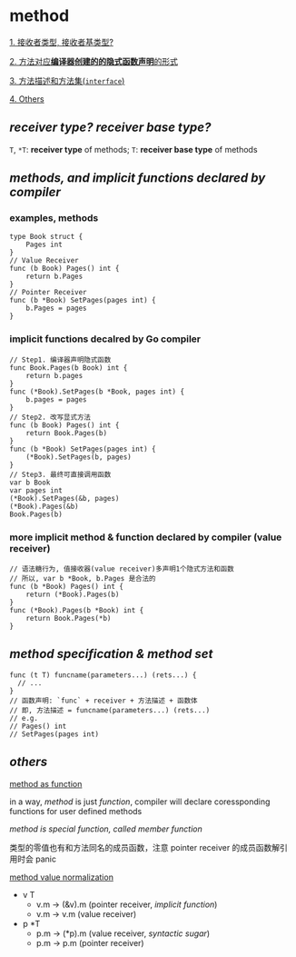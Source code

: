 # method

[1. 接收者类型, 接收者基类型?](#receiver-type-receiver-base-type)

[2. 方法对应**编译器创建的的隐式函数声明**的形式](#methods-and-implicit-functions-declared-by-compiler)

[3. 方法描述和方法集(`interface`)](#method-specification--method-set)

[4. Others](#others)

## ***receiver type? receiver base type?***
`T`, `*T`: **receiver type** of methods; `T`: **receiver base type** of methods
## ***methods, and implicit functions declared by compiler***
### examples, methods
```golang
type Book struct {
    Pages int
}
// Value Receiver
func (b Book) Pages() int {
    return b.Pages
}
// Pointer Receiver
func (b *Book) SetPages(pages int) {
    b.Pages = pages
}
```
### implicit functions decalred by Go compiler
```golang
// Step1. 编译器声明隐式函数
func Book.Pages(b Book) int {
    return b.pages
}
func (*Book).SetPages(b *Book, pages int) {
    b.pages = pages
}
// Step2. 改写显式方法
func (b Book) Pages() int {
    return Book.Pages(b)
}
func (b *Book) SetPages(pages int) {
    (*Book).SetPages(b, pages)
}
// Step3. 最终可直接调用函数
var b Book
var pages int
(*Book).SetPages(&b, pages)
(*Book).Pages(&b)
Book.Pages(b)
```
### more implicit method & function declared by compiler (**value receiver**)
```golang
// 语法糖行为, 值接收器(value receiver)多声明1个隐式方法和函数
// 所以, var b *Book, b.Pages 是合法的
func (b *Book) Pages() int {
    return (*Book).Pages(b)
}
func (*Book).Pages(b *Book) int {
    return Book.Pages(*b)
}
```

## ***method specification & method set***
```golang
func (t T) funcname(parameters...) (rets...) {
  // ...
}
// 函数声明: `func` + receiver + 方法描述 + 函数体
// 即, 方法描述 = funcname(parameters...) (rets...)
// e.g.
// Pages() int
// SetPages(pages int)
```

## ***others***

[method as function](https://gfw.go101.org/article/method.html#method-as-function)

in a way, *method* is just *function*, compiler will declare coressponding functions for user defined methods

*method is special function, called member function*

类型的零值也有和方法同名的成员函数，注意 pointer receiver 的成员函数解引用时会 panic

[method value normalization](https://gfw.go101.org/article/method.html#method-value-normnalization)

+ v T
  + v.m -> (&v).m (pointer receiver, *implicit function*)
  + v.m -> v.m (value receiver)
+ p *T
  + p.m -> (*p).m (value receiver, *syntactic sugar*)
  + p.m -> p.m (pointer receiver)
